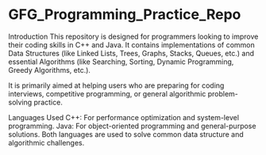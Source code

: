 # GFG_Programming_Practice_Repo

Introduction
This repository is designed for programmers looking to improve their coding skills in C++ and Java. It contains implementations of common Data Structures (like Linked Lists, Trees, Graphs, Stacks, Queues, etc.) and essential Algorithms (like Searching, Sorting, Dynamic Programming, Greedy Algorithms, etc.).

It is primarily aimed at helping users who are preparing for coding interviews, competitive programming, or general algorithmic problem-solving practice.

Languages Used
C++: For performance optimization and system-level programming.
Java: For object-oriented programming and general-purpose solutions.
Both languages are used to solve common data structure and algorithmic challenges.
